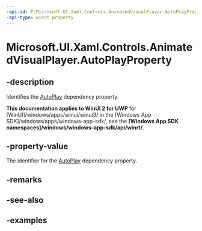 ```yaml
---
-api-id: P:Microsoft.UI.Xaml.Controls.AnimatedVisualPlayer.AutoPlayProperty
-api-type: winrt property
---
```


<!-- Property syntax.
public DependencyProperty AutoPlayProperty { get; }
-->

# Microsoft.UI.Xaml.Controls.AnimatedVisualPlayer.AutoPlayProperty

## -description

Identifies the [AutoPlay](animatedvisualplayer_autoplay.md) dependency property.

**This documentation applies to WinUI 2 for UWP** for [WinUI]/windows/apps/winui/winui3/ in the [Windows App SDK]/windows/apps/windows-app-sdk/, see the **[Windows App SDK namespaces]/windows/windows-app-sdk/api/winrt/**.

## -property-value

The identifier for the [AutoPlay](animatedvisualplayer_autoplay.md) dependency property.

## -remarks

## -see-also

## -examples

